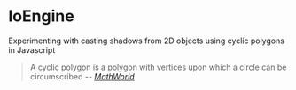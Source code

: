 ﻿loEngine
========

Experimenting with casting shadows from 2D objects using cyclic polygons in Javascript


> A cyclic polygon is a polygon with vertices upon which a circle can be circumscribed
> -- <cite>[MathWorld][1]</cite>




 [1]:http://mathworld.wolfram.com/CyclicPolygon.html
